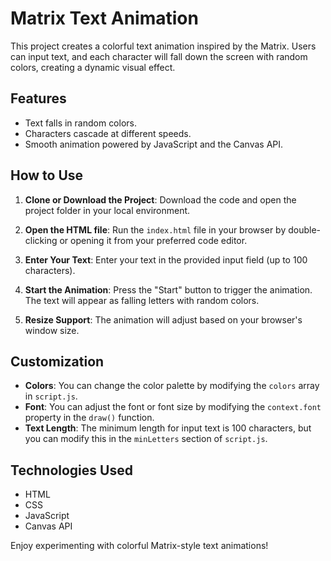 # Matrix Text Animation

This project creates a colorful text animation inspired by the Matrix. Users can input text, and each character will fall down the screen with random colors, creating a dynamic visual effect.

## Features

- Text falls in random colors.
- Characters cascade at different speeds.
- Smooth animation powered by JavaScript and the Canvas API.

## How to Use

1. **Clone or Download the Project**: 
   Download the code and open the project folder in your local environment.

2. **Open the HTML file**: 
   Run the `index.html` file in your browser by double-clicking or opening it from your preferred code editor.

3. **Enter Your Text**: 
   Enter your text in the provided input field (up to 100 characters).

4. **Start the Animation**: 
   Press the "Start" button to trigger the animation. The text will appear as falling letters with random colors.

5. **Resize Support**: 
   The animation will adjust based on your browser's window size.

## Customization

- **Colors**: You can change the color palette by modifying the `colors` array in `script.js`.
- **Font**: You can adjust the font or font size by modifying the `context.font` property in the `draw()` function.
- **Text Length**: The minimum length for input text is 100 characters, but you can modify this in the `minLetters` section of `script.js`.

## Technologies Used

- HTML
- CSS
- JavaScript
- Canvas API

Enjoy experimenting with colorful Matrix-style text animations!

